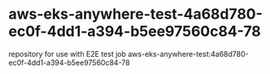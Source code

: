 # aws-eks-anywhere-test-4a68d780-ec0f-4dd1-a394-b5ee97560c84-78
repository for use with E2E test job aws-eks-anywhere-test:4a68d780-ec0f-4dd1-a394-b5ee97560c84-78

